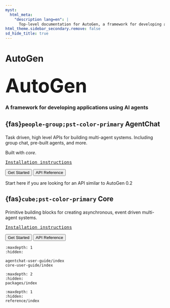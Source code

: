 ```yaml
---
myst:
  html_meta:
    "description lang=en": |
      Top-level documentation for AutoGen, a framework for developing applications using AI agents
html_theme.sidebar_secondary.remove: false
sd_hide_title: true
---
```


<style>
.hero-title {
  font-size: 60px;
  font-weight: bold;
  margin: 2rem auto 0;
}
</style>

# AutoGen

<div class="container">

<div class="row text-center">
<div class="col-sm-12">
<h1 class="hero-title">
AutoGen
</h1>
<h3>
A framework for developing applications using AI agents
</h3>
</div>
</div>


<div class="row">

<div class="col-sm">
<h2 class="text-center">

{fas}`people-group;pst-color-primary` AgentChat

</h2>

<p>
Task driven, high level APIs for building multi-agent systems. Including group chat, pre-built agents, and more.

Built with <i>core</i>.
<p>

<div class="highlight-sh notranslate"><div class="highlight"><pre id="codecell1" tabindex="-1">
<a href="packages/index.html#pkg-info-autogen-agentchat">Installation instructions</a>
</pre>
</div>
</div>

<button onclick="location.href='agentchat-user-guide/guides/quickstart.html'" type="button" class="btn btn-primary">Get Started</button>
<button onclick="location.href='reference/python/autogen_agentchat/autogen_agentchat.html'" type="button" class="btn btn-outline-secondary">API Reference</button>

<div class="versionadded">
<p>Start here if you are looking for an API similar to AutoGen 0.2</p>
</div>

</div>
<div class="col-sm">
<h2 class="text-center">

{fas}`cube;pst-color-primary` Core

</h2>

<p>
Primitive building blocks for creating asynchronous, event driven multi-agent systems.
<p>

<div class="highlight-sh notranslate"><div class="highlight"><pre id="codecell1" tabindex="-1">
<a href="packages/index.html#pkg-info-autogen-core">Installation instructions</a>
</pre>
</div>
</div>

<button onclick="location.href='core-user-guide/guides/quickstart.html'" type="button" class="btn btn-primary">Get Started</button>
<button onclick="location.href='reference/python/autogen_core/autogen_core.html'" type="button" class="btn btn-outline-secondary">API Reference</button>

</div>

</div>
</div>

<!--
Key features of AutoGen include:

- Asynchronous messaging: Agents communicate with each other through asynchronous messages, enabling event-driven and request/response communication models.
- Scalable & Distributed: Enable complex scenarios with networks of agents across org boundaries
- Modular, extensible & highly customizable: E.g. custom agents, memory as a service, tools registry, model library
- x-lang support: Python & Dotnet interoperating agents today, others coming soon
- Observable, traceable & debuggable -->

```{toctree}
:maxdepth: 1
:hidden:

agentchat-user-guide/index
core-user-guide/index
```

<!-- ## Community

Information about the community that leads, supports, and develops AutoGen.

```{toctree}
:maxdepth: 2

community/index
``` -->

```{toctree}
:maxdepth: 2
:hidden:
packages/index
```

```{toctree}
:maxdepth: 1
:hidden:
reference/index
```

